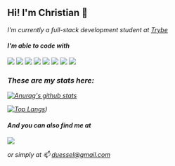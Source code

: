 <h2> Hi! I'm Christian 👋 </h2>

<p><em>I'm currently a full-stack development student at <a href="https://github.com/betrybe"> Trybe </a>

#### I'm able to code with
<img src="https://img.shields.io/badge/-HTML-orange?logo=HTML5" /> <img src="https://img.shields.io/badge/-CSS-informational?logo=CSS3" /> <img src="https://img.shields.io/badge/-Javascript-yellow?logo=Javascript" /> <img src="https://img.shields.io/badge/-React-blue?logo=React" /> <img src="https://img.shields.io/badge/-Redux-blueviolet?logo=Redux" /> <img src="http://img.shields.io/badge/-MySQL-white?logo=mysql" /> <img src="http://img.shields.io/badge/-MongoDB-grey?logo=mongodb" /> <img src="http://img.shields.io/badge/-Node.Js-green?logo=node.js" />

### These are my stats here:

[![Anurag's github stats](https://github-readme-stats.vercel.app/api?username=cduessel)](https://github.com/anuraghazra/github-readme-stats)

[![Top Langs](https://github-readme-stats.vercel.app/api/top-langs/?username=cduessel)](https://github.com/anuraghazra/github-readme-stats))

#### And you can also find me at
<a href="https://www.linkedin.com/in/cduessel/?locale=en_US"><img src="https://img.shields.io/badge/-LinkedIn-blue?logo=LinkedIn" /> <a/>
  
  or simply at 📫 duessel@gmail.com

<!--
**cduessel/cduessel** is a ✨ _special_ ✨ repository because its `README.md` (this file) appears on your GitHub profile.

Here are some ideas to get you started:

- 🔭 I’m currently working on ...
- 🌱 I’m currently learning ...
- 👯 I’m looking to collaborate on ...
- 🤔 I’m looking for help with ...
- 💬 Ask me about ...
- 📫 How to reach me: ...
- 😄 Pronouns: ...
- ⚡ Fun fact: ...
-->
